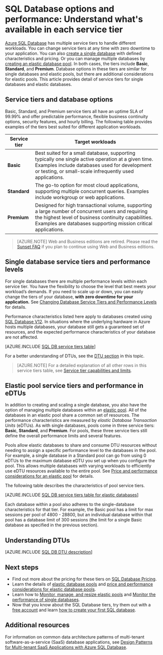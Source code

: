 <properties
	pageTitle="SQL Database performance & options: Service tiers | Microsoft Azure"
	description="Compare SQL Database performance and business continuity features of the service tiers to balance cost and capability as you scale."
	keywords="database options,database performance"
	services="sql-database"
	documentationCenter=""
	authors="carlrabeler"
	manager="jhubbard"
	editor=""/>

<tags
	ms.service="sql-database"
	ms.devlang="na"
	ms.topic="get-started-article"
	ms.tgt_pltfrm="na"
	ms.workload="data-management"
	ms.date="05/13/2016"
	ms.author="carlrab"/>

# SQL Database options and performance: Understand what's available in each service tier

[Azure SQL Database](sql-database-technical-overview.md) has multiple service tiers to handle different workloads. You can change service tiers at any time with zero downtime to your application. You can also [create a single database](sql-database-get-started.md) with defined characteristics and pricing. Or you can manage multiple databases by [creating an elastic database pool](sql-database-elastic-pool-create-portal.md). In both cases, the tiers include **Basic**, **Standard**, and **Premium**. Database options in these tiers are similar for single databases and elastic pools, but there are additional considerations for elastic pools. This article provides detail of service tiers for single databases and elastic databases.

## Service tiers and database options
Basic, Standard, and Premium service tiers all have an uptime SLA of 99.99% and offer predictable performance, flexible business continuity options, security features, and hourly billing. The following table provides examples of the tiers best suited for different application workloads.

| Service tier | Target workloads |
|---|---|
| **Basic** | Best suited for a small database, supporting typically one single active operation at a given time. Examples include databases used for development or testing, or small-scale infrequently used applications. |
| **Standard** | The go-to option for most cloud applications, supporting multiple concurrent queries. Examples include workgroup or web applications. |
| **Premium** | Designed for high transactional volume, supporting a large number of concurrent users and requiring the highest level of business continuity capabilities. Examples are databases supporting mission critical applications. |

>[AZURE.NOTE] Web and Business editions are retired. Please read the [Sunset FAQ](https://azure.microsoft.com/pricing/details/sql-database/web-business/) if you plan to continue using Web and Business editions.

## Single database service tiers and performance levels
For single databases there are multiple performance levels within each service tier. You have the flexibility to choose the level that best meets your workload’s demands. If you need to scale up or down, you can easily change the tiers of your database, **with zero downtime for your application.** See [Changing Database Service Tiers and Performance Levels](sql-database-scale-up.md) for details.

Performance characteristics listed here apply to databases created using [SQL Database V12](sql-database-v12-whats-new.md). In situations where the underlying hardware in Azure hosts multiple databases, your database still gets a guaranteed set of resources, and the expected performance characteristics of your database are not affected.

[AZURE.INCLUDE [SQL DB service tiers table](../../includes/sql-database-service-tiers-table.md)]

For a better understanding of DTUs, see the [DTU section](#understanding-dtus) in this topic.

>[AZURE.NOTE] For a detailed explanation of all other rows in this service tiers table, see [Service tier capabilities and limits](sql-database-performance-guidance.md#service-tier-capabilities-and-limits).

## Elastic pool service tiers and performance in eDTUs
In addition to creating and scaling a single database, you also have the option of managing multiple databases within an [elastic pool](sql-database-elastic-pool.md). All of the databases in an elastic pool share a common set of resources. The performance characteristics are measured by *elastic Database Transaction Units* (eDTUs). As with single databases, pools come in three service tiers: **Basic**, **Standard**, and **Premium**. For pools, these three service tiers still define the overall performance limits and several features.

Pools allow elastic databases to share and consume DTU resources without needing to assign a specific performance level to the databases in the pool. For example, a single database in a Standard pool can go from using 0 eDTUs to the maximum database eDTU you set up when you configure the pool. This allows multiple databases with varying workloads to efficiently use eDTU resources available to the entire pool. See [Price and performance considerations for an elastic pool](sql-database-elastic-pool-guidance.md) for details.

The following table describes the characteristics of pool service tiers.

[AZURE.INCLUDE [SQL DB service tiers table for elastic databases](../../includes/sql-database-service-tiers-table-elastic-db-pools.md)]

Each database within a pool also adheres to the single-database characteristics for that tier. For example, the Basic pool has a limit for max sessions per pool of 4800 - 28800, but an individual database within that pool has a database limit of 300 sessions (the limit for a single Basic database as specified in the previous section).

## Understanding DTUs

[AZURE.INCLUDE [SQL DB DTU description](../../includes/sql-database-understanding-dtus.md)]

## Next steps
- Find out more about the pricing for these tiers on [SQL Database Pricing](https://azure.microsoft.com/pricing/details/sql-database/).
- Learn the details of [elastic database pools](sql-database-elastic-pool-guidance.md) and [price and performance considerations for elastic database pools](sql-database-elastic-pool-guidance.md).
- Learn how to [Monitor, manage, and resize elastic pools](sql-database-elastic-pool-manage-portal.md) and [Monitor the performance of single databases](sql-database-single-database-monitor.md).
- Now that you know about the SQL Database tiers, try them out with a [free account](https://azure.microsoft.com/pricing/free-trial/) and learn [how to create your first SQL database](sql-database-get-started.md).

## Additional resources

For information on common data architecture patterns of multi-tenant software-as-a-service (SaaS) database applications, see [Design Patterns for Multi-tenant SaaS Applications with Azure SQL Database](sql-database-design-patterns-multi-tenancy-saas-applications.md).
